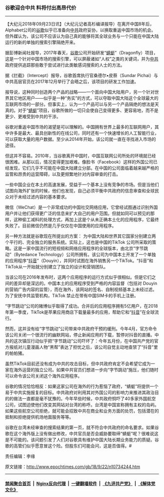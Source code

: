 ### 谷歌迎合中共 料将付出高昂代价
------------------------

<p>【大纪元2018年09月23日讯】（大纪元记者高杉编译报导）在离开中国8年后，Alphabet公司的<a href="http://www.epochtimes.com/gb/tag/%E8%B0%B7%E6%AD%8C.html">谷歌</a>似乎已准备向<a href="http://www.epochtimes.com/gb/tag/%E4%B8%AD%E5%85%B1.html">中共</a>政府妥协，以换取重返中国市场的机会。但外媒认为，该公司不应该认为自己真的能够将其全球业务与一个只能在中国大陆运行的新的单独的搜索引擎隔绝开来。</p>
<p>据彭博新闻社报导，2017年春天，<a href="http://www.epochtimes.com/gb/tag/%E8%B0%B7%E6%AD%8C.html">谷歌</a>公司开始研发“<a href="http://www.epochtimes.com/gb/tag/%E8%9C%BB%E8%9C%93.html">蜻蜓</a>”（Dragonfly）项目，这是一个针对中国市场的搜索引擎，可以屏蔽诸如“人权”之类的关键词，并为<a href="http://www.epochtimes.com/gb/tag/%E4%B8%AD%E5%85%B1.html">中共</a>政府提供追踪那些敢于尝试进行此类敏感词搜索的人士的方法。</p>
<p>据《拦截》（Intercept）报导，谷歌首席执行官桑德尔•皮蔡（Sundar Pichai）与中共高层官员在2017年12月举行了会晤之后，该项目的研发工作加速。</p>
<p>报导说，这种同时创造两个产品的战略——一个面向中国大陆用户，另一个针对世界其它地区用户——似乎是一种“务实”的方式，可以夺取中国大陆这个全球最大的互联网市场的一部分。但事实上，认为一个产品可以与另一个产品隔绝的想法是天真的。对于“<a href="http://www.epochtimes.com/gb/tag/%E8%9C%BB%E8%9C%93.html">蜻蜓</a>”项目，谷歌所做的一切只会使自己变得更多、更容易地，而不是更少、更难受到中共的干涉。</p>
<p>谷歌对重返中国市场的渴望是可以理解的。中国拥有世界上最多的互联网用户，其中许多是最大、最具创新性的在线公司，同时还有一个快速增长的人工智能行业，可以获取大量的用户数据。至少从2014年开始，该公司就一直在寻找进入市场的途径。</p>
<p>但这并不容易。2010年，当谷歌离开中国时，中国互联网公司所处的环境就已经很困难。从那以后，情况变得更加艰难。像脸书（Facebook）这样的外国公司已经发现，它们几乎不可能在中国大陆建立分部。在中国的公司面临着越来越严格的监管和昂贵的运营障碍，以及更频繁地针对内容审查的打击。</p>
<p>一些中国企业在本土的高速发展，受益于一个基本上没有竞争的市场。但是当他们试图向海外扩张的时候，他们也发现，自己必须平衡中共政府的信息审查和全球民众对于未经过滤内容的基本要求。</p>
<p>微信（WeChat）是一个非常成功的中国社交网络应用，它曾经试图通过识别外国用户并让他们获得更广泛的信息来扩大自己的用户范围。但就如同可以预见的那样，这种偷工减料的处理方式，再加上这是个从未正确本土化的应用程序，它最终失败了。目前微信仍然是几乎仅仅在中国使用的应用程序。</p>
<p>另一种方法就是谷歌现在所提出的方案： 为中国大陆和世界其它国家分别建立两个平行的、完全独立的服务系统。实际上，这也是中国的TikTok 公司所采取的策略。这是一家中国流行的短视频和网络应用程序的全球版本，由北京“字节跳动”（Bytedance Technology）公司所拥有。该公司为中国本土开发了一个单独的应用程序“<a href="http://www.epochtimes.com/gb/tag/%E6%8A%96%E9%9F%B3.html">抖音</a>”（Douyin），并同时试图在海外销售另一个TikTok。“抖音”和TikTok从一开始就分别建立了独立的设计和营销团队。</p>
<p>当该公司在2016年发布时，这两个应用程序的运行方式似乎很相似。但是它们之间的差异却是深远的。中国本土的应用程序受到严格的内容监督（包括对 Douyin 的营销广告内容的监管），而在海外，该网站的签名、自制视频基本上未经过滤。为了安抚中共监管机构，TikTok 禁止在带有中国SIM卡的手机上注册。</p>
<p>“字节跳动”公司的赌博似乎取得了成功。合并后的应用程序拥有5亿用户，在2018年第一季度，TikTok是苹果应用商店下载量最多的应用，帮助它和“<a href="http://www.epochtimes.com/gb/tag/%E6%8A%96%E9%9F%B3.html">抖音</a>”在全球流行。</p>
<p>然而，这并没有给“字节跳动”公司带来中共政府干预的缓刑。今年4月，官方命令该公司关闭一个很流行的幽默网站，停止新闻应用的下载，暂停对抖音的直播。中共的这次镇压行动似乎把“字节跳动”公司吓坏了：今年五月份，在中国共产党的官方报纸对儿童漫画人物“黑帮”表达了担忧之后，该公司自觉主动地查禁了“抖音”里的帕帕猪。</p>
<p>虽然TikTok目前还没有成为中共的攻击目标，但中共政府肯定不会希望它成为一家在海外运营的独立公司。如果中共官员们想进一步向“字节跳动”施压，他们随时可以命令该公司关闭这个海外应用程序。</p>
<p>谷歌的情况恰恰相反：如果这家公司在海外的行为惹恼了政府，“蜻蜓”将提供一个易于中共实施报复的目标。中共政府对利用其对外国公司的影响力来推进其政治目的的做法一直都是毫不犹豫的。今年早些时候，中共政府恫吓了40多家外国航空公司，试图迫使他们改变其网站对台湾的称呼。台湾是中国宣称拥有主权的岛屿。如果这些航空公司拒绝，就可能会招致中共在商业和业务方面的处罚，包括潜在的抵制和拒绝提供机场地面服务等等。</p>
<p>谷歌在台湾未经审查的搜索结果的第一页，就不符合中共政府的命名要求。如果谷歌在这个海外版上没有做出修改，中共官员是否会威胁要取缔“蜻蜓”呢？很难说这是不可能的。该问题引发了人们对谷歌具有维护中国大陆长期业务能力的质疑。谷歌的高管们似乎愿意冒这个险。但股东们可能会问，这是否值得。#</p>
<p>责任编辑：李缘</p>

原文链接：http://www.epochtimes.com/gb/18/9/22/n10734244.htm


------------------------
#### [禁闻聚合首页](https://github.com/gfw-breaker/banned-news/blob/master/README.md) &nbsp;|&nbsp; [Nginx反向代理](https://github.com/gfw-breaker/open-proxy/blob/master/README.md) &nbsp;|&nbsp; [一键翻墙软件](https://github.com/gfw-breaker/nogfw/blob/master/README.md) &nbsp;|&nbsp; [《九评共产党》](https://github.com/gfw-breaker/9ping.md/blob/master/README.md#九评之一评共产党是什么) &nbsp;|&nbsp; [《解体党文化》](https://github.com/gfw-breaker/jtdwh.md/blob/master/README.md#绪论)